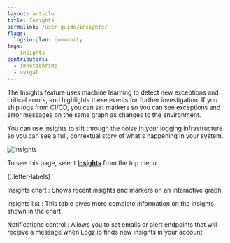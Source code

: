 ```yaml
---
layout: article
title: Insights
permalink: /user-guide/insights/
flags:
  logzio-plan: community
tags:
  - insights
contributors:
  - imnotashrimp
  - ayigal
---
```


The Insights feature uses machine learning to detect new exceptions and critical errors, and highlights these events for further investigation. If you ship logs from CI/CD, you can set markers so you can see exceptions and error messages on the same graph as changes to the environment.

You can use insights to sift through the noise in your logging infrastructure so you can see a full, contextual story of what's happening in your system.

![Insights]({{site.baseurl}}/images/insights/insights--insights-annotated.png)

To see this page, select [**Insights**](https://app.logz.io/#/dashboard/insights) from the top menu.

{:.letter-labels}

  Insights chart
  : Shows recent insights and markers on an interactive graph

  Insights list
  : This table gives more complete information on the insights shown in the chart

  Notifications control
  : Allows you to set emails or alert endpoints that will receive a message when Logz.io finds new insights in your account